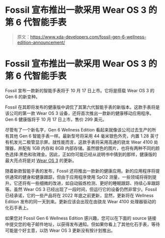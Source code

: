 # Fossil 宣布推出一款采用 Wear OS 3 的第 6 代智能手表

> 原文：<https://www.xda-developers.com/fossil-gen-6-wellness-edition-announcement/>

# Fossil 宣布推出一款采用 Wear OS 3 的第 6 代智能手表

Fossil 宣布一款新的智能手表将于 10 月 17 日上市。它将是搭载 Wear OS 3 的 Gen 6 的新变种。

Fossil 在其即将发布的健康版中调侃了其第六代智能手表的新版本。这款手表将是该公司的第一款 Wear OS 3 设备，还将首次推出一款新的健康移动应用程序。Gen 6 健康版将于 10 月 17 日上市，售价 299 美元。

尽管有了一个新名字，Gen 6 Wellness Edition 看起来就像该公司过去生产的所有其他 Gen 6 智能手表一样。最新型号将采用 44 毫米银色外壳，内置 1.28 英寸有机发光二极管显示屏。就性能而言，这款手表将采用高通的骁龙 Wear 4100 处理器，并配有 1GB 内存和 8GB 内部存储。虽然银色的图片，也将有两种不同的颜色选择:黑色和玫瑰金。因此，正如你可能已经从说明书中猜到的那样，健康版的最大亮点将是对 [Wear OS 3](https://www.xda-developers.com/wear-os-3-galaxy-watch-4-oneui-watch-review/) 的更新。

随着新款智能手表的发布，Fossil 还将推出一款新的健康应用。新的应用程序将提供通常的健身和健康跟踪，但由于应用程序使用 SpO2 测量，一些领域将得到提升。它还将有一些细微的改进，如自动锻炼检测、更好的睡眠跟踪、持续心率跟踪等。虽然 Wear OS 3 已经出现了一段时间，但运行它的设备仍然非常少。Fossil 已经承诺，它的一些产品将在 2022 年底之前更新，显然，更新将在 Wellness Edition 发布的同一天到来。更新应该会出现在由骁龙 Wear 4100 处理器驱动的化石手表上。

如果您对 Fossil Gen 6 Wellness Edition 感兴趣，您可以在下面的 source 链接中提交您的电子邮件地址，以获得发布通知。但如果你看上了其他化石手表，等待可能是个好主意，以防 Wear OS 3 更新没有按计划推出。